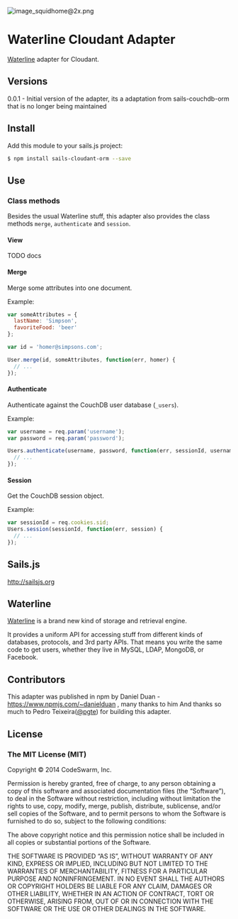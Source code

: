 ![image_squidhome@2x.png](http://i.imgur.com/RIvu9.png)

# Waterline Cloudant Adapter

[Waterline](https://github.com/balderdashy/waterline) adapter for Cloudant.

## Versions

0.0.1 - Initial version of the adapter, its a adaptation from sails-couchdb-orm that is no longer being maintained

## Install

Add this module to your sails.js project:

```bash
$ npm install sails-cloudant-orm --save
```

## Use

### Class methods

Besides the usual Waterline stuff, this adapter also provides the class methods `merge`, `authenticate` and `session`.

#### View

TODO docs

#### Merge

Merge some attributes into one document.

Example:

```javascript
var someAttributes = {
  lastName: 'Simpson',
  favoriteFood: 'beer'
};

var id = 'homer@simpsons.com';

User.merge(id, someAttributes, function(err, homer) {
  // ...
});
```

#### Authenticate

Authenticate against the CouchDB user database (`_users`).

Example:

```javascript
var username = req.param('username');
var password = req.param('password');

Users.authenticate(username, password, function(err, sessionId, username, roles) {
  // ...
});
```


#### Session

Get the CouchDB session object.

Example:

```javascript
var sessionId = req.cookies.sid;
Users.session(sessionId, function(err, session) {
  // ...
});
```

## Sails.js

http://sailsjs.org

## Waterline

[Waterline](https://github.com/balderdashy/waterline) is a brand new kind of storage and retrieval engine.

It provides a uniform API for accessing stuff from different kinds of databases, protocols, and 3rd party APIs. That means you write the same code to get users, whether they live in MySQL, LDAP, MongoDB, or Facebook.


## Contributors

This adapter was published in npm by Daniel Duan - https://www.npmjs.com/~danielduan , many thanks to him
And thanks so much to Pedro Teixeira([@pgte](https://twitter.com/pgte)) for building this adapter.

## License

### The MIT License (MIT)

Copyright © 2014 CodeSwarm, Inc. 

Permission is hereby granted, free of charge, to any person obtaining a copy of this software and associated documentation files (the “Software”), to deal in the Software without restriction, including without limitation the rights to use, copy, modify, merge, publish, distribute, sublicense, and/or sell copies of the Software, and to permit persons to whom the Software is furnished to do so, subject to the following conditions:

The above copyright notice and this permission notice shall be included in all copies or substantial portions of the Software.

THE SOFTWARE IS PROVIDED “AS IS”, WITHOUT WARRANTY OF ANY KIND, EXPRESS OR IMPLIED, INCLUDING BUT NOT LIMITED TO THE WARRANTIES OF MERCHANTABILITY, FITNESS FOR A PARTICULAR PURPOSE AND NONINFRINGEMENT. IN NO EVENT SHALL THE AUTHORS OR COPYRIGHT HOLDERS BE LIABLE FOR ANY CLAIM, DAMAGES OR OTHER LIABILITY, WHETHER IN AN ACTION OF CONTRACT, TORT OR OTHERWISE, ARISING FROM, OUT OF OR IN CONNECTION WITH THE SOFTWARE OR THE USE OR OTHER DEALINGS IN THE SOFTWARE.

